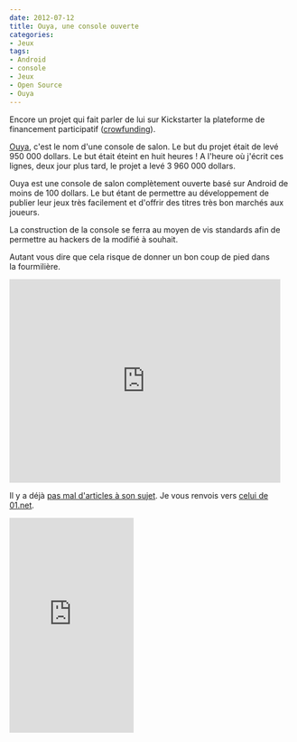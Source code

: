 ```yaml
---
date: 2012-07-12
title: Ouya, une console ouverte
categories:
- Jeux
tags:
- Android
- console
- Jeux
- Open Source
- Ouya
---
```

Encore un projet qui fait parler de lui sur Kickstarter la plateforme de financement participatif (<a title="Définition du crowfunding" href="https://fr.wikipedia.org/wiki/Crowdfunding">crowfunding</a>).

<a title="Le projet Ouya sur Kickstarter" href="https://www.kickstarter.com/projects/ouya/ouya-a-new-kind-of-video-game-console">Ouya</a>, c'est le nom d'une console de salon. Le but du projet était de levé 950 000 dollars. Le but était éteint en huit heures ! A l'heure où j'écrit ces lignes, deux jour plus tard, le projet a levé 3 960 000 dollars. <!--more-->

Ouya est une console de salon complètement ouverte basé sur Android de moins de 100 dollars.
Le but étant de permettre au développement de publier leur jeux très facilement et d'offrir des titres très bon marchés aux joueurs.

La construction de la console se ferra au moyen de vis standards afin de permettre au hackers de la modifié à souhait.

Autant vous dire que cela risque de donner un bon coup de pied dans la fourmilière.

<iframe src="https://www.kickstarter.com/projects/ouya/ouya-a-new-kind-of-video-game-console/widget/video.html" frameborder="0" width="480" height="360"></iframe>

Il y a déjà <a title="Articles dans l'actualités Google" href="https://www.google.ch/search?hl=fr&amp;tbm=nws&amp;q=ouya&amp;oq=ouya">pas mal d'articles à son sujet</a>. Je vous renvois vers <a title="Article sur la console Ouya" href="https://www.01net.com/editorial/569895/ouya-la-console-de-salon-sous-android-a-moins-de-100-dollars/">celui de 01.net</a>.

<iframe frameborder="0" height="380" src="https://www.kickstarter.com/projects/ouya/ouya-a-new-kind-of-video-game-console/widget/card.html" width="220"></iframe>
